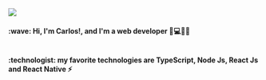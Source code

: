 
<img src="https://media.licdn.com/dms/image/D4D16AQFKzsBZGxZOmw/profile-displaybackgroundimage-shrink_350_1400/0/1707535881187?e=1712793600&v=beta&t=BpJTgodZLyhx0xDVMzxE0_3MHfGRjR4ecButSIqtPEc"/>
<h4>:wave: Hi, I'm <strong>Carlos!<strong/>, and I'm a web developer 🚀💻🇧🇷  </h4>
<br />
:technologist: my favorite technologies are TypeScript, Node Js, React Js and React Native ⚡
<!--
**CarlosEmannoel16/CarlosEmannoel16** is a ✨ _special_ ✨ repository because its `README.md` (this file) appears on your GitHub profile.





Here are some ideas to get you started:

- 🔭 I’m currently working on ...
- 🌱 I’m currently learning ...
- 👯 I’m looking to collaborate on ...
- 🤔 I’m looking for help with ...
- 💬 Ask me about ...
- 📫 How to reach me: ...
- 😄 Pronouns: ...
- ⚡ Fun fact: ...
-->

